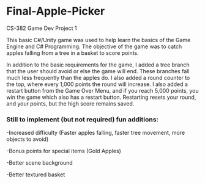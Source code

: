 # Final-Apple-Picker
 CS-382 Game Dev Project 1

This basic C#/Unity game was used to help learn the basics of the Game Engine and C# Programming. 
The objective of the game was to catch apples falling from a tree in a basket to score points.

In addition to the basic requirements for the game, I added a tree branch that the user should avoid or else the game will end. These branches fall much less frequently than the apples do. I also added a round counter to the top, where every 1,000 points the round will increase. I also added a restart button from the Game Over Menu, and if you reach 5,000 points, you win the game which also has a restart button. Restarting resets your round, and your points, but the high score remains saved.

### **Still to implement (but not required) fun additions:**

-Increased difficulty (Faster apples falling, faster tree movement, more objects to avoid)

-Bonus points for special items (Gold Apples)

-Better scene background

-Better textured basket
